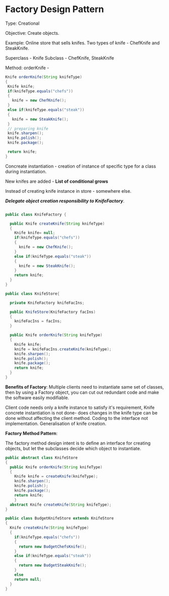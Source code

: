 # Factory Design Pattern

Type: Creational

Objective: Create objects.

Example:
Online store that sells knifes.
Two types of knife - ChefKnife and SteakKnife.

Superclass - Knife
Subclass - ChefKnife, SteakKnife

Method: orderKnife -
 ```java
Knife orderKnife(String knifeType)
{
  Knife knife;
  if(knifeType.equals("chefs"))
  {
    knife = new ChefKnife();
  }
  else if(knifeType.equals("steak"))
  {
    knife = new SteakKnife();
  }
  // preparing knife
  knife.sharpen();
  knife.polish();
  knife.package();

  return knife;
}
 ```

 Concreate instantiation - creation of instance of specific type for a class during instantiation.

 New knifes are added - __List of conditional grows__

Instead of creating knife instance in store - somewhere else.

___Delegate object creation responsibility to KnifeFactory___.

```java

public class KnifeFactory {

  public Knife createKnife(String knifeType)
  {
    Knife knife= null;
    if(knifeType.equals("chefs"))
    {
      knife = new ChefKnife();
    }
    else if(knifeType.equals("steak"))
    {
      knife = new SteakKnife();
    }
    return knife;
  }
}

public class KnifeStore{

  private KnifeFactory knifeFacIns;

  public KnifeStore(KnifeFactory facIns)
  {
    knifeFacIns = facIns;
  }

  public Knife orderKnife(String knifeType)
  {
    Knife knife;
    knife = knifeFacIns.createKnife(knifeType);
    knife.sharpen();
    knife.polish();
    knife.package();
    return knife;
  }
}

```

__Benefits of Factory__: Multiple clients need to instantiate same set of classes, then by using a Factory object, you can cut out redundant code and make the software easily modifiable.

Client code needs only a knife instance to satisfy it's requirement, Knife concrete instantiation is not done- does changes in the knife type can be done without affecting the client method.
Coding to the interface not implementation.
Generalisation of knife creation.

__Factory Method Pattern__:

The factory method design intent is to define an interface for creating objects, but let the subclasses decide which object to instantiate.

```java
public abstract class KnifeStore
{
  public Knife orderKnife(String knifeType)
  {
    Knife knife = createKnife(knifeType);
    knife.sharpen();
    knife.polish();
    knife.package();
    return knife;
    }
  abstract Knife createKnife(String knifeType);
}

public class BudgetKnifeStore extends KnifeStore
{
  Knife createKnife(String knifeType)
  {
    if(knifeType.equals("chefs"))
    {
      return new BudgetChefsKnife();
    }
    else if(knifeType.equals("steak"))
    {
      return new BudgetSteakKnife();
    }
    else
    return null;
  }
}

```
